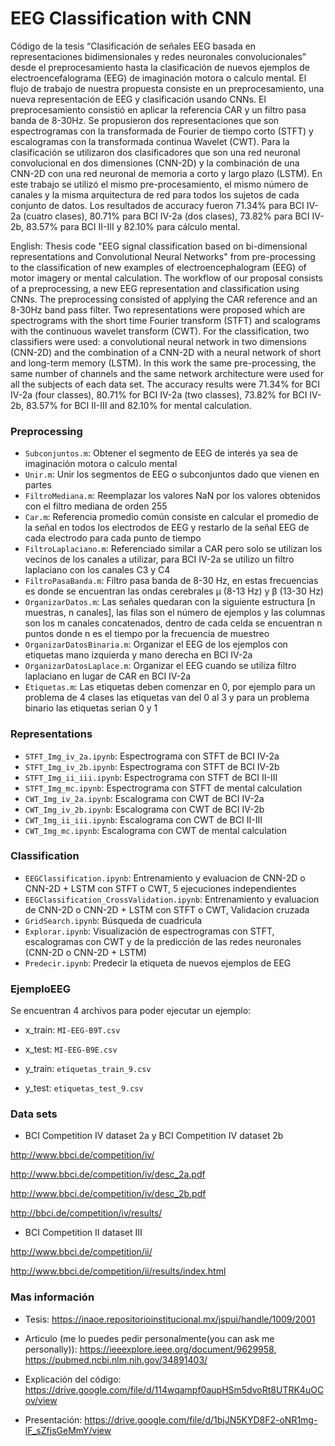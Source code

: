 # EEG Classification with CNN
Código de la tesis “Clasificación de señales EEG basada en representaciones bidimensionales y redes neuronales convolucionales” desde el preprocesamiento hasta la clasificación de nuevos ejemplos de electroencefalograma (EEG) de imaginación motora o calculo mental. El flujo de trabajo de nuestra propuesta consiste en un preprocesamiento, una nueva representación de EEG y clasificación usando CNNs. El preprocesamiento consistió en aplicar la referencia CAR y un filtro pasa banda de 8-30Hz. Se propusieron dos representaciones que son espectrogramas con la transformada de Fourier de tiempo corto (STFT) y escalogramas con la transformada continua Wavelet (CWT). Para la clasificación se utilizaron dos clasificadores que son una red neuronal convolucional en dos dimensiones (CNN-2D) y la combinación de una CNN-2D con una red neuronal de memoria a corto y largo plazo (LSTM).
En este trabajo se utilizó el mismo pre-procesamiento, el mismo número de canales y la misma arquitectura de red para todos los sujetos de cada conjunto de datos. Los resultados de accuracy fueron 71.34% para BCI IV-2a (cuatro clases), 80.71% para BCI IV-2a (dos clases), 73.82% para BCI IV-2b, 83.57% para BCI II-III y 82.10% para cálculo mental.

English:
Thesis code "EEG signal classification based on bi-dimensional representations and Convolutional Neural Networks" from pre-processing to the classification of new examples of electroencephalogram (EEG) of motor imagery or mental calculation. The workflow of our proposal consists of a preprocessing, a new EEG representation and classification using CNNs. The preprocessing consisted of applying the CAR reference and an 8-30Hz band pass filter. Two representations were proposed which are spectrograms with the short time Fourier transform (STFT) and scalograms with the continuous wavelet transform (CWT). For the classification, two classifiers were used: a convolutional neural network in two dimensions (CNN-2D) and the combination of a CNN-2D with a neural network of short and long-term memory (LSTM).
In this work the same pre-processing, the same number of channels and the same network architecture were used for all the subjects of each data set. The accuracy results were 71.34% for BCI IV-2a (four classes), 80.71% for BCI IV-2a (two classes), 73.82% for BCI IV-2b, 83.57% for BCI II-III and 82.10% for mental calculation.


### Preprocessing
* `Subconjuntos.m`: Obtener el segmento de EEG de interés ya sea de imaginación motora o calculo mental
* `Unir.m`: Unir los segmentos de EEG o subconjuntos dado que vienen en partes
* `FiltroMediana.m`: Reemplazar los valores NaN por los valores obtenidos con el filtro mediana de orden 255
* `Car.m`: Referencia promedio común consiste en calcular el promedio de la señal en todos los electrodos de EEG y restarlo de la señal EEG de cada electrodo para cada punto de tiempo
* `FiltroLaplaciano.m`: Referenciado similar a CAR pero solo se utilizan los vecinos de los canales a utilizar, para BCI IV-2a se utilizo un filtro laplaciano con los canales C3 y C4
* `FiltroPasaBanda.m`: Filtro pasa banda de 8-30 Hz, en estas frecuencias es donde se encuentran las ondas cerebrales µ (8-13 Hz) y β (13-30 Hz)
* `OrganizarDatos.m`: Las señales quedaran con la siguiente estructura [n muestras, n canales], las filas son el número de ejemplos y las columnas son los m canales concatenados, dentro de cada celda se encuentran n puntos donde n es el tiempo por la frecuencia de muestreo
* `OrganizarDatosBinaria.m`: Organizar el EEG de los ejemplos con etiquetas mano izquierda y mano derecha en BCI IV-2a
* `OrganizarDatosLaplace.m`: Organizar el EEG cuando se utiliza filtro laplaciano en lugar de CAR en BCI IV-2a
* `Etiquetas.m`: Las etiquetas deben comenzar en 0, por ejemplo para un problema de 4 clases las etiquetas van del 0 al 3 y para un problema binario las etiquetas serian 0 y 1

### Representations
* `STFT_Img_iv_2a.ipynb`: Espectrograma con STFT de BCI IV-2a
* `STFT_Img_iv_2b.ipynb`: Espectrograma con STFT de BCI IV-2b
* `STFT_Img_ii_iii.ipynb`: Espectrograma con STFT de BCI II-III
* `STFT_Img_mc.ipynb`: Espectrograma con STFT de mental calculation
* `CWT_Img_iv_2a.ipynb`: Escalograma con CWT de BCI IV-2a
* `CWT_Img_iv_2b.ipynb`: Escalograma con CWT de BCI IV-2b
* `CWT_Img_ii_iii.ipynb`: Escalograma con CWT de BCI II-III
* `CWT_Img_mc.ipynb`: Escalograma con CWT de mental calculation

### Classification
* `EEGClassification.ipynb`: Entrenamiento y evaluacion de CNN-2D o CNN-2D + LSTM con STFT o CWT, 5 ejecuciones independientes
* `EEGClassification_CrossValidation.ipynb`: Entrenamiento y evaluacion de CNN-2D o CNN-2D + LSTM con STFT o CWT, Validacion cruzada
* `GridSearch.ipynb`: Búsqueda de cuadricula
* `Explorar.ipynb`: Visualización de espectrogramas con STFT, escalogramas con CWT y de la predicción de las redes neuronales (CNN-2D o CNN-2D + LSTM)
* `Predecir.ipynb`: Predecir la etiqueta de nuevos ejemplos de EEG

### EjemploEEG
Se encuentran 4 archivos para poder ejecutar un ejemplo:

* x_train: `MI-EEG-B9T.csv`

* x_test: `MI-EEG-B9E.csv`

* y_train: `etiquetas_train_9.csv`

* y_test: `etiquetas_test_9.csv`

### Data sets
* BCI Competition IV dataset 2a y BCI Competition IV dataset 2b

http://www.bbci.de/competition/iv/

http://www.bbci.de/competition/iv/desc_2a.pdf

http://www.bbci.de/competition/iv/desc_2b.pdf

http://bbci.de/competition/iv/results/

* BCI Competition II dataset III

http://www.bbci.de/competition/ii/

http://www.bbci.de/competition/ii/results/index.html

### Mas información
* Tesis: https://inaoe.repositorioinstitucional.mx/jspui/handle/1009/2001

* Articulo (me lo puedes pedir personalmente(you can ask me personally)): https://ieeexplore.ieee.org/document/9629958, https://pubmed.ncbi.nlm.nih.gov/34891403/

* Explicación del código: https://drive.google.com/file/d/114wqampf0aupHSm5dvoRt8UTRK4uOCov/view

* Presentación: https://drive.google.com/file/d/1bjJN5KYD8F2-oNR1mg-lF_sZfjsGeMmY/view